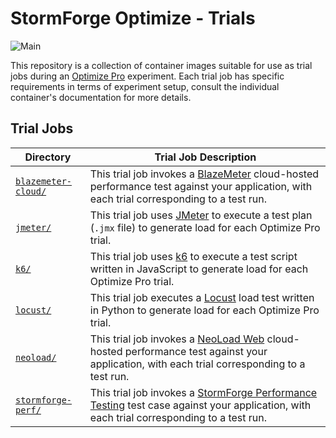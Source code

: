 # StormForge Optimize - Trials

![Main](https://github.com/thestormforge/optimize-trials/workflows/Main/badge.svg)

This repository is a collection of container images suitable for use as trial jobs during an [Optimize Pro](https://docs.stormforge.io/optimize-pro/) experiment. Each trial job has specific requirements in terms of experiment setup, consult the individual container's documentation for more details.

## Trial Jobs

| Directory                                  | Trial Job Description |
|--------------------------------------------|-----------------------|
| [`blazemeter-cloud/`](./blazemeter-cloud/) | This trial job invokes a [BlazeMeter](https://www.blazemeter.com/) cloud-hosted performance test against your application, with each trial corresponding to a test run.
| [`jmeter/`](./jmeter/)                     | This trial job uses [JMeter](https://jmeter.apache.org/) to execute a test plan (`.jmx` file) to generate load for each Optimize Pro trial. |
| [`k6/`](./k6/)                             | This trial job uses [k6](https://k6.io) to execute a test script written in JavaScript to generate load for each Optimize Pro trial. |
| [`locust/`](./locust/)                     | This trial job executes a [Locust](https://locust.io/) load test written in Python to generate load for each Optimize Pro trial. |
| [`neoload/`](./neoload/)                   | This trial job invokes a [NeoLoad Web](https://www.tricentis.com/products/performance-testing-neoload) cloud-hosted performance test against your application, with each trial corresponding to a test run. |
| [`stormforge-perf/`](./stormforge-perf/)   | This trial job invokes a [StormForge Performance Testing](https://www.stormforge.io/performance-testing/) test case against your application, with each trial corresponding to a test run. |
